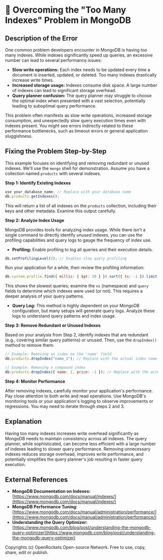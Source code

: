 # 🐞 Overcoming the "Too Many Indexes" Problem in MongoDB


## Description of the Error

One common problem developers encounter in MongoDB is having too many indexes. While indexes significantly speed up queries, an excessive number can lead to several performance issues:

* **Slow write operations:**  Each index needs to be updated every time a document is inserted, updated, or deleted. Too many indexes drastically increase write times.
* **Increased storage usage:**  Indexes consume disk space. A large number of indexes can lead to significant storage overhead.
* **Query planner confusion:** The query planner may struggle to choose the optimal index when presented with a vast selection, potentially leading to suboptimal query performance.

This problem often manifests as slow write operations, increased storage consumption, and unexpectedly slow query execution times even with indexes present.  You might see errors indirectly related to these performance bottlenecks, such as timeout errors or general application sluggishness.


## Fixing the Problem Step-by-Step

This example focuses on identifying and removing redundant or unused indexes.  We'll use the `mongo` shell for demonstration.  Assume you have a collection named `products` with several indexes.

**Step 1: Identify Existing Indexes**

```javascript
use your_database_name; // Replace with your database name
db.products.getIndexes();
```

This will return a list of all indexes on the `products` collection, including their keys and other metadata.  Examine this output carefully.

**Step 2: Analyze Index Usage**

MongoDB provides tools for analyzing index usage.  While there isn't a single command to directly identify *unused* indexes, you can use the profiling capabilities and query logs to gauge the frequency of index use.

* **Profiling:** Enable profiling to log all queries and their execution details.

```javascript
db.setProfilingLevel(2); // Enables slow query profiling
```

Run your application for a while, then review the profiling information:

```javascript
db.system.profile.find({ millis: { $gt: 10 } }).sort({ ts: -1 }).limit(10)
```

This shows the slowest queries; examine the `ns` (namespace) and `query` fields to determine which indexes were used (or not). This requires a deeper analysis of your query patterns.

* **Query Log:**  This method is highly dependent on your MongoDB configuration, but many setups will generate query logs. Analyze these logs to understand query patterns and index usage.

**Step 3: Remove Redundant or Unused Indexes**

Based on your analysis from Step 2, identify indexes that are redundant (e.g., covering similar query patterns) or unused.  Then, use the `dropIndex()` method to remove them:

```javascript
// Example: Removing an index on the 'name' field
db.products.dropIndex("name_1"); // Replace with the actual index name

// Example: Removing a compound index
db.products.dropIndex({ name: 1, price: -1 }); // Replace with the actual index key
```

**Step 4: Monitor Performance**

After removing indexes, carefully monitor your application's performance.  Pay close attention to both write and read operations.  Use MongoDB's monitoring tools or your application's logging to observe improvements or regressions. You may need to iterate through steps 2 and 3.


## Explanation

Having too many indexes increases write overhead significantly as MongoDB needs to maintain consistency across all indexes.  The query planner, while sophisticated, can become less efficient with a large number of indexes leading to slower query performance.  Removing unnecessary indexes reduces storage overhead, improves write performance, and potentially simplifies the query planner's job resulting in faster query execution.

## External References

* **MongoDB Documentation on Indexes:** [https://www.mongodb.com/docs/manual/indexes/](https://www.mongodb.com/docs/manual/indexes/)
* **MongoDB Performance Tuning:** [https://www.mongodb.com/docs/manual/administration/performance/](https://www.mongodb.com/docs/manual/administration/performance/)
* **Understanding the Query Optimizer:** [https://www.mongodb.com/blog/post/understanding-the-mongodb-query-optimizer](https://www.mongodb.com/blog/post/understanding-the-mongodb-query-optimizer)


Copyrights (c) OpenRockets Open-source Network. Free to use, copy, share, edit or publish.

